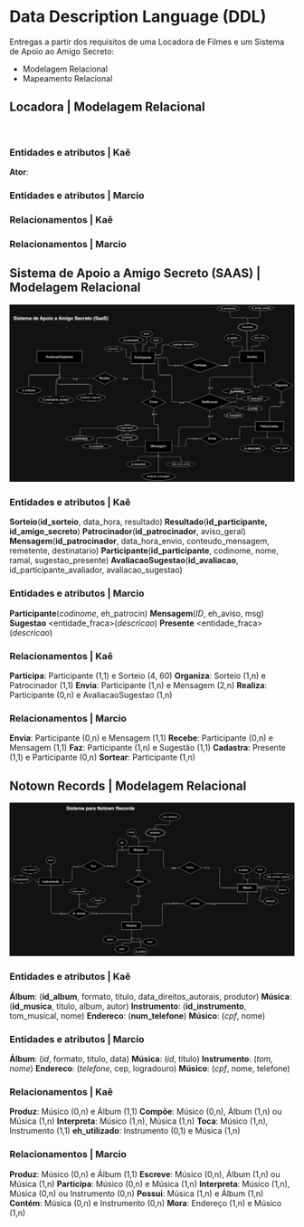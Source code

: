 # Data Description Language (DDL)

Entregas a partir dos requisitos de uma Locadora de Filmes e um Sistema de Apoio ao Amigo Secreto:

- Modelagem Relacional
- Mapeamento Relacional 

## Locadora | Modelagem Relacional

![]()

### Entidades e atributos | Kaê
**Ator**: 
### Entidades e atributos | Marcio


### Relacionamentos | Kaê
### Relacionamentos | Marcio


## Sistema de Apoio a Amigo Secreto (SAAS) | Modelagem Relacional

![saas](../img/amigo_secreto.jpg)

### Entidades e atributos | Kaê
**Sorteio**(__id_sorteio__, data_hora, resultado)
**Resultado**(__id_participante, id_amigo_secreto__)
**Patrocinador**(__id_patrocinador__, aviso_geral)
**Mensagem**(__id_patrocinador__, data_hora_envio, conteudo_mensagem, remetente, destinatario)
**Participante**(__id_participante__, codinome, nome, ramal, sugestao_presente)
**AvaliacaoSugestao**(__id_avaliacao__, id_participante_avaliador, avaliacao_sugestao)

### Entidades e atributos | Marcio
**Participante**(_codinome_, eh_patrocin)
**Mensagem**(_ID_, eh_aviso, msg)
**Sugestao** <entidade_fraca>(_descricao_)
**Presente** <entidade_fraca>(_descricao_)

### Relacionamentos | Kaê
**Participa**: Participante (1,1) e Sorteio (4, 60)
**Organiza**: Sorteio (1,n) e Patrocinador (1,1)
**Envia**: Participante (1,n) e Mensagem (2,n)
**Realiza**: Participante (0,n) e AvaliacaoSugestao (1,n)

### Relacionamentos | Marcio
**Envia**: Participante (0,n) e Mensagem (1,1)
**Recebe**: Participante (0,n) e Mensagem (1,1)
**Faz**: Participante (1,n) e Sugestão (1,1)
**Cadastra**: Presente (1,1) e Participante (0,n)
**Sortear**: Participante (1,n)

## Notown Records | Modelagem Relacional

![notown](../img/notown_records.jpg)

### Entidades e atributos | Kaê
**Álbum**: (__id_album__, formato, titulo, data_direitos_autorais, produtor)
**Música**: (__id_musica__, titulo, album, autor)
**Instrumento**: (__id_instrumento__, tom_musical, nome)
**Endereco**: (__num_telefone__)
**Músico**: (_cpf_, nome)

### Entidades e atributos | Marcio
**Álbum**: (_id_, formato, titulo, data)
**Música**: (_id_, titulo)
**Instrumento**: (__tom_, _nome__)
**Endereco**: (_telefone_, cep, logradouro)
**Músico**: (_cpf_, nome, telefone)

### Relacionamentos | Kaê
**Produz**: Músico (0,n) e Álbum (1,1)
**Compõe**: Músico (0,n), Álbum (1,n) ou Música (1,n)
**Interpreta**: Músico (1,n), Música (1,n)
**Toca**: Músico (1,n), Instrumento (1,1)
**eh_utilizado**: Instrumento (0,1) e Música (1,n)


### Relacionamentos | Marcio
**Produz**: Músico (0,n) e Álbum (1,1)
**Escreve**: Músico (0,n), Álbum (1,n) ou Música (1,n)
**Participa**: Músico (0,n) e Música (1,n)
**Interpreta**: Músico (1,n), Música (0,n) ou Instrumento (0,n)
**Possui**: Música (1,n) e Álbum (1,n)
**Contém**: Música (0,n) e Instrumento (0,n)
**Mora**: Endereço (1,n) e Músico (1,n)